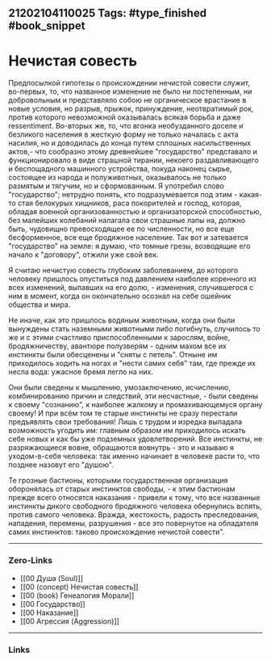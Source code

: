 21202104110025
Tags: #type_finished #book_snippet  
---
# Нечистая совесть

 Предпосылкой гипотезы о происхождении нечистой совести служит, во-первых, то, что названное изменение не было ни постепенным, ни добровольным и представляло собою не органическое врастание в новые условия, но разрыв, прыжок, принуждение, неотвратимый рок, против которого невозможной оказывалась всякая борьба и даже ressentiment. Во-вторых же, то, что вгонка необузданного доселе и безликого населения в жесткую форму не только началась с акта насилия, но и доводилась до конца путем сплошных насильственных актов,- что сообразно этому древнейшее "государство" представало и функционировало в виде страшной тирании, некоего раздавливающего и беспощадного машинного устройства, покуда наконец сырье, состоящее из народа и полуживотных, оказывалось не только размятым и тягучим, но и сформованным. Я употребил слово "государство"; нетрудно понять, кто подразумевается под этим - какая-то стая белокурых хищников, раса покорителей и господ, которая, обладая военной организованностью и организаторской способностью, без малейших колебаний налагала свои страшные лапы на, должно быть, чудовищно превосходящее ее по численности, но все еще бесформенное, все еще бродяжное население. Так вот и затевается "государство" на земле: я думаю, что томные грезы, возводящие его начало к "договору", отжили уже свой век.
 
 Я считаю нечистую совесть глубоким заболеванием, до которого человеку пришлось опуститься под давлением наиболее коренного из всех изменений, выпавших на его долю, - изменения, случившегося с ним в момент, когда он окончательно осознал на себе ошейник общества и мира. 
 
 Не иначе, как это пришлось водяным животным, когда они были вынуждены стать наземными животными либо погибнуть, случилось то же и с этими счастливо приспособленными к зарослям, войне, бродяжничеству, авантюре полузверям - одним махом все их инстинкты были обесценены и "сняты с петель". Отныне им приходилось ходить на ногах и "нести самих себя" там, где прежде их несла вода: ужасное бремя легло на них. 
 
 Они были сведены к мышлению, умозаключению, исчислению, комбинированию причин и следствий, эти несчастные, - были сведены к своему "сознанию", к наиболее жалкому и промахивающемуся органу своему! И при всём том те старые инстинкты не сразу перестали предъявлять свои требования! Лишь с трудом и изредка выпадала возможность угодить им: главным образом им приходилось искать себе новых и как бы уже подземных удовлетворений. Все инстинкты, не разряжающиеся вовне, обращаются вовнутрь - это и называю я уходом-в-себя человека: так именно начинает в человеке расти то, что позднее назовут его "душою". 
 
 Те грозные бастионы, которыми государственная организация оборонялась от старых инстинктов свободы, - к этим бастионам прежде всего относятся наказания - привели к тому, что все названные инстинкты дикого свободного бродяжного человека обернулись вспять, против самого человека. Вражда, жестокость, радость преследования, нападения, перемены, разрушения - все это повернутое на обладателя самих инстинктов: таково происхождение нечистой совести". 


---
### Zero-Links
- [[00 Душа (Soul)]]
- [[00 (concept) Нечистая совесть]]
- [[00 (book) Генеалогия Морали]]
- [[00 Государство]]
- [[00 Наказание]]
- [[00 Агрессия (Aggression)]]
---
### Links